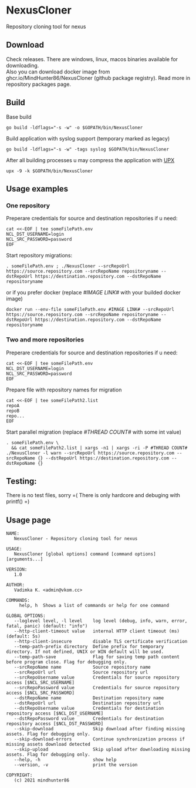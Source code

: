 # NexusCloner
Repository cloning tool for nexus

## Download
Check releases. There are windows, linux, macos binaries available for downloading.  
Also you can download docker image from ghcr.io/MindHunter86/NexusCloner (github package registry). Read more in repository packages page.

## Build
Base build
```
go build -ldflags="-s -w" -o $GOPATH/bin/NexusCloner
```

Build application with syslog support (temporary marked as legacy)
```
go build -ldflags="-s -w" -tags syslog $GOPATH/bin/NexusCloner
```

After all building processes u may compress the application with [UPX](https://upx.github.io/)
```
upx -9 -k $GOPATH/bin/NexusCloner
```

## Usage examples
### One repository
Preperare credentials for source and destination repositories if u need:
```
cat <<-EOF | tee someFilePath.env
NCL_DST_USERNAME=login
NCL_SRC_PASSWORD=password
EOF
```

Start repository migrations:
```
. someFilePath.env ; ./NexusCloner --srcRepoUrl https://source.repository.com --srcRepoName repositoryname --dstRepoUrl https://destination.repository.com --dstRepoName repositoryname
```
or if you prefer docker (replace *#IMAGE LINK#* with your builded docker image)
```
docker run --env-file someFilePath.env #IMAGE LINK# --srcRepoUrl https://source.repository.com --srcRepoName repositoryname --dstRepoUrl https://destination.repository.com --dstRepoName repositoryname
```

### Two and more repositories
Preperare credentials for source and destination repositories if u need:
```
cat <<-EOF | tee someFilePath.env
NCL_DST_USERNAME=login
NCL_SRC_PASSWORD=password
EOF
```
Prepare file with repository names for migration
```
cat <<-EOF | tee someFilePath2.list
repoA
repoB
repo...
EOF
```
Start parallel migration (replace *#THREAD COUNT#* with some int value)
```
. someFilePath.env \
  && cat someFilePath2.list | xargs -n1 | xargs -ri -P #THREAD COUNT# ./NexusCloner -l warn --srcRepoUrl https://source.repository.com --srcRepoName {} --dstRepoUrl https://destination.repository.com --dstRepoName {}
```

## Testing:
There is no test files, sorry =(
There is only hardcore and debuging with printf() =)

## Usage page

```
NAME:
   NexusCloner - Repository cloning tool for nexus

USAGE:
   NexusCloner [global options] command [command options] [arguments...]

VERSION:
   1.0

AUTHOR:
   Vadimka K. <admin@vkom.cc>

COMMANDS:
     help, h  Shows a list of commands or help for one command

GLOBAL OPTIONS:
   --loglevel level, -l level    log level (debug, info, warn, error, fatal, panic) (default: "info")
   --http-client-timeout value   internal HTTP client timeout (ms) (default: 5s)
   --http-client-insecure        disable TLS certificate verification
   --temp-path-prefix directory  Define prefix for temporary directory. If not defined, UNIX or WIN default will be used.
   --temp-path-save              Flag for saving temp path content before program close. Flag for debugging only.
   --srcRepoName name            Source repository name
   --srcRepoUrl url              Source repository url
   --srcRepoUsername value       Credentials for source repository access [$NCL_SRC_USERNAME]
   --srcRepoPassword value       Credentials for source repository access [$NCL_SRC_PASSWORD]
   --dstRepoName name            Destination repository name
   --dstRepoUrl url              Destination repository url
   --dstRepoUsername value       Credentials for destination repository access [$NCL_DST_USERNAME]
   --dstRepoPassword value       Credentials for destination repository access [$NCL_DST_PASSWORD]
   --skip-download               Skip download after finding missing assets. Flag for debugging only.
   --skip-download-errors        Continue synchronization process if missing assets download detected
   --skip-upload                 Skip upload after downloading missing assets. Flag for debugging only.
   --help, -h                    show help
   --version, -v                 print the version

COPYRIGHT:
   (c) 2021 mindhunter86
```
